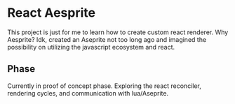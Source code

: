 # React Aesprite
This project is just for me to learn how to create custom react renderer. Why Aesprite? Idk, created an Aseprite not too long ago and imagined the possibility on utilizing the javascript ecosystem and react. 

## Phase
Currently in proof of concept phase. Exploring the react reconciler, rendering cycles, and communication with lua/Aseprite. 
